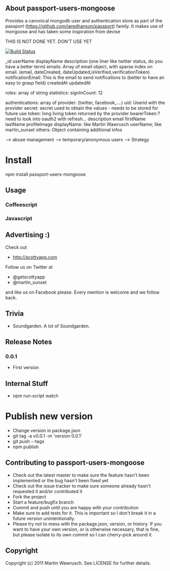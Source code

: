 ## About passport-users-mongoose

Provides a canonical mongodb user and authentication store as part of the passport (https://github.com/jaredhanson/passport) family. It makes use of mongoose and has taken some inspiration from devise

THIS IS NOT DONE YET. DON'T USE YET

[![Build Status](https://secure.travis-ci.org/scottyapp/passport-users-mongoose.png)](http://travis-ci.org/scottyapp/passport-users-mongoose.png)


_id 
userName
displayName
description (one liner like twitter status, do you have a better term)
emails: Array of email object, with sparse index on email. (email, dateCreated, dateUpdated,isVerified,verificationToken)
notificationEmail: This is the email to send notifications to (better to have an easy to grasp field)
createdAt
updatedAt

roles: array of string 
statistics: 
   signInCount: 12

authentications: array of
     provider: (twitter, facebook,....)
     uid: Userid with the provider
     secret: secret used to obtain the values - needs to be stored for future use
     token: long living token returned by the provider
     bearerToken:? need to look into oauth2 with refresh...
     description
     email
     firstName
     lastName
     profileImage
     displayName: like Martin Wawrusch
     userName;  like martin_sunset
     others: Object containing additional infos

--> abuse management
--> temporary/anonymous users --> Strategy

# Install

npm install passport-users-mongoose

## Usage


### Coffeescript

 
### Javascript


## Advertising :)

Check out 

* http://scottyapp.com

Follow us on Twitter at 

* @getscottyapp
* @martin_sunset

and like us on Facebook please. Every mention is welcome and we follow back.

## Trivia

* Soundgarden. A lot of Soundgarden.

## Release Notes

### 0.0.1

* First version

## Internal Stuff

* npm run-script watch

# Publish new version

* Change version in package.json
* git tag -a v0.0.1 -m 'version 0.0.1'
* git push --tags
* npm publish

## Contributing to passport-users-mongoose
 
* Check out the latest master to make sure the feature hasn't been implemented or the bug hasn't been fixed yet
* Check out the issue tracker to make sure someone already hasn't requested it and/or contributed it
* Fork the project
* Start a feature/bugfix branch
* Commit and push until you are happy with your contribution
* Make sure to add tests for it. This is important so I don't break it in a future version unintentionally.
* Please try not to mess with the package.json, version, or history. If you want to have your own version, or is otherwise necessary, that is fine, but please isolate to its own commit so I can cherry-pick around it.

## Copyright

Copyright (c) 2011 Martin Wawrusch. See LICENSE for
further details.


